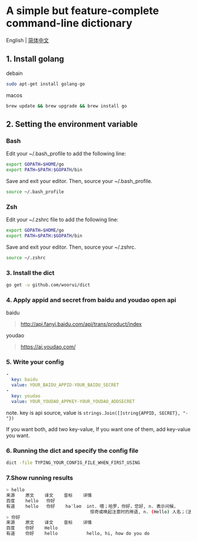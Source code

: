 # A simple but feature-complete command-line dictionary

English | [简体中文](./README-zh_CN.md)

## 1. Install golang

debain

``` bash
sudo apt-get install golang-go
```

macos

``` bash
brew update && brew upgrade && brew install go
```

## 2. Setting the environment variable

### Bash

Edit your ~/.bash_profile to add the following line:

``` bash
export GOPATH=$HOME/go
export PATH=$PATH:$GOPATH/bin
```

Save and exit your editor. Then, source your ~/.bash_profile.

``` bash
source ~/.bash_profile
```

### Zsh

Edit your ~/.zshrc file to add the following line:

``` bash
export GOPATH=$HOME/go
export PATH=$PATH:$GOPATH/bin
```

Save and exit your editor. Then, source your ~/.zshrc.

``` bash
source ~/.zshrc
```

### 3. Install the dict

``` bash
go get -u github.com/woorui/dict
```

### 4. Apply appid and secret from baidu and youdao open api

baidu

> <http://api.fanyi.baidu.com/api/trans/product/index>

youdao

> <https://ai.youdao.com/>

### 5. Write your config

``` yaml
-
  key: baidu
  value: YOUR_BAIDU_APPID-YOUR_BAIDU_SECRET
-
  key: youdao
  value: YOUR_YOUDAO_APPKEY-YOUR_YOUDAO_ADDSECRET
```

note. key is api source, value is `strings.Join([]string{APPID, SECRET}, "-"})`

If you want both, add two key-value, If you want one of them, add key-value you want.

### 6. Running the dict and specify the config file

``` bash
dict -file TYPING_YOUR_CONFIG_FILE_WHEN_FIRST_USING
```

### 7.Show running results

``` bash
> hello
来源    原文    译文    音标    详情
百度    hello   你好
有道    hello   你好    həˈləʊ  int. 喂；哈罗，你好，您好, n. 表示问候，
                                惊奇或唤起注意时的用语, n. (Hello) 人名；（法）埃洛
> 你好
来源    原文    译文    音标    详情
百度    你好    Hello
有道    你好    hello           hello, hi, how do you do

```
